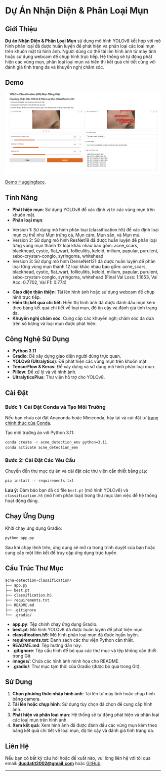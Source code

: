 
# Dự Án Nhận Diện & Phân Loại Mụn

## Giới Thiệu

**Dự án Nhận Diện & Phân Loại Mụn** sử dụng mô hình YOLOv8 kết hợp với mô hình phân loại đã được huấn luyện để phát hiện và phân loại các loại mụn trên khuôn mặt từ hình ảnh. Người dùng có thể tải lên hình ảnh từ máy tính hoặc sử dụng webcam để chụp hình trực tiếp. Hệ thống sẽ tự động phát hiện các vùng mụn, phân loại loại mụn và hiển thị kết quả chi tiết cùng với đánh giá tình trạng da và khuyến nghị chăm sóc.

## Demo

![Ảnh chụp giao diện ứng dụng](image.png)

[Demo Huggingface](https://huggingface.co/spaces/ducdatit2002/acne-detection-classification).

## Tính Năng

- **Phát hiện mụn**: Sử dụng YOLOv8 để xác định vị trí các vùng mụn trên khuôn mặt.
- **Phân loại mụn**: 
+ Version 1: Sử dụng mô hình phân loại (classification.h5) để xác định loại mụn cụ thể như Mụn trứng cá, Mụn cám, Mụn sẩn, và Mụn mủ.
+ Version 2: Sử dụng mô hình ResNet18 đã được huấn luyện để phân loại từng vùng mụn thành 12 loại khác nhau bao gồm: acne_scars, blackhead, cystic, flat_wart, folliculitis, keloid, milium, papular, purulent, sebo-crystan-conglo, syringoma, whitehead
+ Version 3: Sử dụng mô hình DenseNet121 đã được huấn luyện để phân loại từng vùng mụn thành 12 loại khác nhau bao gồm: acne_scars, blackhead, cystic, flat_wart, folliculitis, keloid, milium, papular, purulent, sebo-crystan-conglo, syringoma, whitehead (Final Val Loss: 1.1653, Val Acc: 0.7702, Val F1: 0.774)

- **Giao diện thân thiện**: Tải lên hình ảnh hoặc sử dụng webcam để chụp hình trực tiếp.
- **Hiển thị kết quả chi tiết**: Hiển thị hình ảnh đã được đánh dấu mụn kèm theo bảng kết quả chi tiết về loại mụn, độ tin cậy và đánh giá tình trạng da.
- **Khuyến nghị chăm sóc**: Cung cấp các khuyến nghị chăm sóc da dựa trên số lượng và loại mụn được phát hiện.

## Công Nghệ Sử Dụng

- **Python 3.11**
- **Gradio**: Để xây dựng giao diện người dùng trực quan.
- **YOLOv8 (Ultralytics)**: Để phát hiện các vùng mụn trên khuôn mặt.
- **TensorFlow & Keras**: Để xây dựng và sử dụng mô hình phân loại mụn.
- **Pillow**: Để xử lý và vẽ hình ảnh.
- **UltralyticsPlus**: Thư viện hỗ trợ cho YOLOv8.

## Cài Đặt

### Bước 1: Cài Đặt Conda và Tạo Môi Trường

Nếu bạn chưa cài đặt Anaconda hoặc Miniconda, hãy tải và cài đặt từ [trang chính thức của Conda](https://docs.conda.io/en/latest/miniconda.html).

Tạo môi trường ảo với Python 3.11:

```bash
conda create -n acne_detection_env python=3.11
conda activate acne_detection_env
```

### Bước 2: Cài Đặt Các Yêu Cầu

Chuyển đến thư mục dự án và cài đặt các thư viện cần thiết bằng `pip`:

```bash
pip install -r requirements.txt
```

**Lưu ý:** Đảm bảo bạn đã có file `best.pt` (mô hình YOLOv8) và `classification.h5` (mô hình phân loại) trong thư mục làm việc để hệ thống hoạt động đúng.

## Chạy Ứng Dụng

Khởi chạy ứng dụng Gradio:

```bash
python app.py
```

Sau khi chạy lệnh trên, ứng dụng sẽ mở ra trong trình duyệt của bạn hoặc cung cấp một liên kết để truy cập ứng dụng trực tuyến.

## Cấu Trúc Thư Mục

```
acne-detection-classification/
├── app.py
├── best.pt
├── classification.h5
├── requirements.txt
├── README.md
├── .gitignore
└── .gradio/
```

- **app.py**: Tệp chính chạy ứng dụng Gradio.
- **best.pt**: Mô hình YOLOv8 đã được huấn luyện để phát hiện mụn.
- **classification.h5**: Mô hình phân loại mụn đã được huấn luyện.
- **requirements.txt**: Danh sách các thư viện Python cần thiết.
- **README.md**: Tệp hướng dẫn này.
- **.gitignore**: Tệp cấu hình để bỏ qua các thư mục và tệp không cần thiết trong Git.
- **images/**: Chứa các hình ảnh minh họa cho README.
- **.gradio/**: Thư mục tạm thời của Gradio (được bỏ qua trong Git).

## Sử Dụng

1. **Chọn phương thức nhập hình ảnh**: Tải lên từ máy tính hoặc chụp hình bằng camera.
2. **Tải lên hoặc chụp hình**: Sử dụng tùy chọn đã chọn để cung cấp hình ảnh.
3. **Phát hiện và phân loại mụn**: Hệ thống sẽ tự động phát hiện và phân loại các loại mụn trên hình ảnh.
4. **Xem kết quả**: Xem hình ảnh đã được đánh dấu các vùng mụn kèm theo bảng kết quả chi tiết về loại mụn, độ tin cậy và đánh giá tình trạng da.


## Liên Hệ

Nếu bạn có bất kỳ câu hỏi hoặc đề xuất nào, vui lòng liên hệ với tôi qua email: **ducdatit2002@gmail.com** hoặc [GitHub](https://github.com/ducdatit2002/acne-detection-classification).

---
